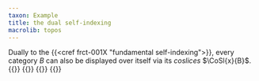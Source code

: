 ```yaml
---
taxon: Example
title: the dual self-indexing
macrolib: topos
---
```


Dually to the {{<cref frct-001X "fundamental self-indexing">}}, every category $B$ can also be displayed over itself via its *coslices* $\CoSl{x}{B}$.
{{<child frct-002Z>}}
{{<child frct-001M>}}
{{<child frct-001N>}}
{{<child frct-0030>}}

